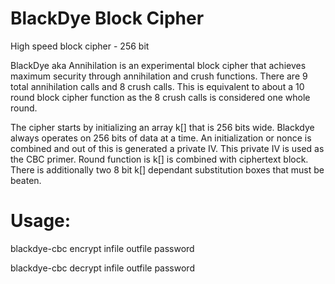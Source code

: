 # BlackDye Block Cipher

High speed block cipher - 256 bit

BlackDye aka Annihilation is an experimental block cipher that achieves maximum security through annihilation and crush functions.  There are 9 total annihilation calls and 8 crush calls.  This is equivalent to about a 10 round block cipher function as the 8 crush calls is considered one whole round.

The cipher starts by initializing an array k[] that is 256 bits wide.  Blackdye always operates on 256 bits of data at a time.  An initialization or nonce is combined and out of this is generated a private IV.  This private IV is used as the CBC primer.  Round function is k[] is combined with ciphertext block.  There is additionally two 8 bit k[] dependant substitution boxes that must be beaten.

# Usage:

blackdye-cbc encrypt infile outfile password

blackdye-cbc decrypt infile outfile password

